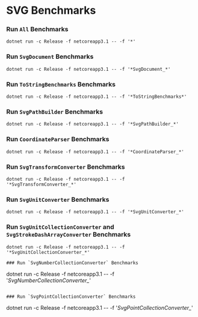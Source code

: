 # SVG Benchmarks

### Run `All` Benchmarks

```
dotnet run -c Release -f netcoreapp3.1 -- -f '*'
```

### Run `SvgDocument` Benchmarks

```
dotnet run -c Release -f netcoreapp3.1 -- -f '*SvgDocument_*'
```

### Run `ToStringBenchmarks` Benchmarks

```
dotnet run -c Release -f netcoreapp3.1 -- -f '*ToStringBenchmarks*'
```

### Run `SvgPathBuilder` Benchmarks

```
dotnet run -c Release -f netcoreapp3.1 -- -f '*SvgPathBuilder_*'
```

### Run `CoordinateParser` Benchmarks

```
dotnet run -c Release -f netcoreapp3.1 -- -f '*CoordinateParser_*'
```

### Run `SvgTransformConverter` Benchmarks

```
dotnet run -c Release -f netcoreapp3.1 -- -f '*SvgTransformConverter_*'
```

### Run `SvgUnitConverter` Benchmarks

```
dotnet run -c Release -f netcoreapp3.1 -- -f '*SvgUnitConverter_*'
```

### Run `SvgUnitCollectionConverter` and `SvgStrokeDashArrayConverter` Benchmarks

```
dotnet run -c Release -f netcoreapp3.1 -- -f '*SvgUnitCollectionConverter_*'

### Run `SvgNumberCollectionConverter` Benchmarks

```
dotnet run -c Release -f netcoreapp3.1 -- -f '*SvgNumberCollectionConverter_*'
```

### Run `SvgPointCollectionConverter` Benchmarks

```
dotnet run -c Release -f netcoreapp3.1 -- -f '*SvgPointCollectionConverter_*'
```

